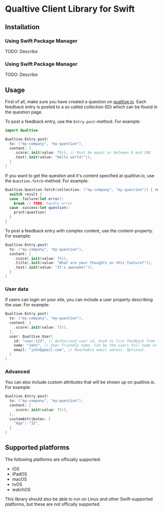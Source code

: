 # Qualtive Client Library for Swift

## Installation

### Using Swift Package Manager

TODO: Describe

### Using Swift Package Manager

TODO: Describe

## Usage

First of all, make sure you have created a question on [qualtive.io](https://qualtive.io). Each feedback entry is posted to a so called collection (ID) which can be found in the question page.

To post a feedback entry, use the `Entry.post`-method. For example:

```swift
import Qualtive

Qualtive.Entry.post(
  to: ("my-company", "my-question"),
  content: [
    .score(.init(value: 75)), // Must be equal or between 0 and 100
    .text(.init(value: "Hello world!")),
  ]
)
```

If you want to get the question and it's content specified at qualtive.io, use the `Question.fetch`-method. For example:

```swift
Qualtive.Question.fetch(collection: ("my-company", "my-question")) { result in
  switch result {
  case .failure(let error):
    break // TODO: handle error
  case .success(let question):
    print(question)
  }
}
```

To post a feedback entry with complex content, use the content-property. For example:

```swift
Qualtive.Entry.post(
  to: ("my-company", "my-question"), 
  content: [
    .score(.init(value: 75)),
    .title(.init(value: "What are your thoughts on this feature?")),
    .text(.init(value: "It's awesome!")),
  }
)
```

### User data

If users can login on your site, you can include a user property describing the user. For example:

```swift
Qualtive.Entry.post(
  to: ("my-company", "my-question"), 
  content: [
    .score(.init(value: 75)),
  ],
  user: Qualtive.User(
    id: "user-123", // Authorized user id. Used to list feedback from the same user.
    name: "John", // User friendly name. Can be the users full name or username. Optional.
    email: "john@gmail.com", // Reachable email adress. Optional.
  )
)
```

### Advanced

You can also include custom attributes that will be shown up on qualtive.io. For example:

```swift
Qualtive.Entry.post(
  to: ("my-company", "my-question"),
  content: [
    .score(.init(value: 75)),
  ],
  customAttributes: [
    "Age": "32",
  ]
)
```

## Supported platforms

The following platforms are officially supported:

- iOS
- iPadOS
- macOS
- tvOS
- watchOS

This library should also be able to run on Linux and other Swift-supported platforms, but these are not offically supported.
